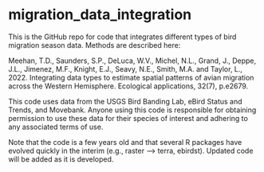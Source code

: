 # migration_data_integration
This is the GitHub repo for code that integrates different types of bird migration season data. Methods are described here:

Meehan, T.D., Saunders, S.P., DeLuca, W.V., Michel, N.L., Grand, J., Deppe, J.L., Jimenez, M.F., Knight, E.J., Seavy, N.E., Smith, M.A. and Taylor, L., 2022. Integrating data types to estimate spatial patterns of avian migration across the Western Hemisphere. Ecological applications, 32(7), p.e2679.

This code uses data from the USGS Bird Banding Lab, eBird Status and Trends, and Movebank. Anyone using this code is responsible for obtaining permission to use these data for their species of interest and adhering to any associated terms of use.

Note that the code is a few years old and that several R packages have evolved quickly in the interim (e.g., raster --> terra, ebirdst). Updated code will be added as it is developed. 

